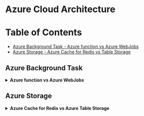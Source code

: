 # Azure Cloud Architecture

# Table of Contents
* [Azure Background Task - Azure function vs Azure WebJobs](#azure-background-tasks)
* [Azure Storage - Azure Cache for Redis vs Table Storage](#azure-storage)
## Azure Background Task
<details>
    <summary><b>Azure function vs Azure WebJobs</b></summary>
    ❔ <b>What are Azure Functions?</b><br/>
    - Azure Functions is a serverless compute service.<br/><br/>
    ✅<b>When to use?</b><br/>
    - For small, event-driven tasks.<br/>
    - For integrating with other Azure services.<br/>
    - When you need to run a piece of code in response to various events like HTTP requests, queue triggers, etc.<br/><br/>
    👍<b>Features offered:</b><br/>
    - Provides automatic scaling.<br/>
    - Easy integration with other Azure services.<br/>
    - Supports multiple programming languages.<br/>
    - Charges based on consumption (pay-per-use billing model).<br/><br/>
    🚫<b>Not recommended for:</b><br/>
    - Long-running processes.<br/>
    - Applications requiring a dedicated hosting environment.<br/><br/>
    Azure Functions is well-suited for microservices architecture and scenarios where you need agility and fast deployments.<br/><br/>
    ❔ <b>What are Azure WebJobs?</b><br/>
    - A feature of Azure App Service used for background processing.<br/><br/>
    ✅<b>When to use?</b><br/>
    - For tasks that run in response to a trigger like a queue message.<br/>
    - For continuous processing in the background.<br/>
    - For tasks that need to run on a schedule.<br/><br/>
    👍<b>Features offered:</b><br/>
    - Can run continuously or on a schedule.<br/>
    - Integrates well with Azure App Services.<br/>
    - Supports multiple programming languages.<br/>
    - Can leverage the capabilities of Azure App Service like logging, settings, etc.<br/><br/>
    🚫<b>Not suitable for:</b><br/>
    - Serverless scenarios where you don’t want to manage infrastructure.<br/>
    - Event-driven tasks that require instant scalability.<br/><br/>
    Azure WebJobs fits well in scenarios where you have an existing App Service and need to perform background tasks related to your web application.<br/><br/>
    ✅Azure Functions is more about quick, serverless computing for event-driven tasks, while Azure WebJobs is better for continuous background tasks in an App Service environment.<br/><br/>


[⬆ Back to top](#table-of-contents)
</details>

## Azure Storage
<details>
    <summary><b>Azure Cache for Redis vs Azure Table Storage</b></summary>

[⬆ Back to top](#table-of-contents)
</details>